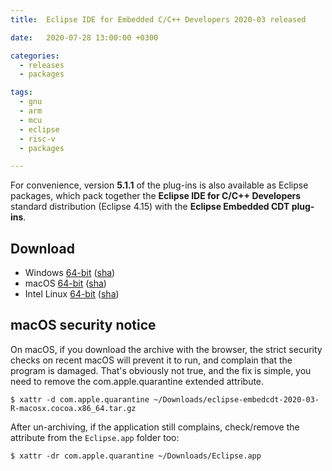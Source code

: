 ```yaml
---
title:  Eclipse IDE for Embedded C/C++ Developers 2020-03 released

date:   2020-07-28 13:00:00 +0300

categories:
  - releases
  - packages

tags:
  - gnu
  - arm
  - mcu
  - eclipse
  - risc-v
  - packages

---
```


For convenience, version **5.1.1** of the plug-ins is also available as
Eclipse packages, which pack together the
**Eclipse IDE for C/C++ Developers** standard distribution
(Eclipse 4.15) with the **Eclipse Embedded CDT plug-ins**.

## Download

- Windows [64-bit](https://www.eclipse.org/downloads/download.php?file=/embed-cdt/packages/2020-03/eclipse-embedcdt-2020-03-R-win32.win32.x86_64.zip) ([sha](https://www.eclipse.org/downloads/download.php?file=/embed-cdt/packages/2020-03/eclipse-embedcdt-2020-03-R-win32.win32.x86_64.zip.sha))
- macOS [64-bit](https://www.eclipse.org/downloads/download.php?file=/embed-cdt/packages/2020-03/eclipse-embedcdt-2020-03-R-macosx.cocoa.x86_64.tar.gz) ([sha]( https://www.eclipse.org/downloads/download.php?file=/embed-cdt/packages/2020-03/eclipse-embedcdt-2020-03-R-macosx.cocoa.x86_64.tar.gz.sha))
- Intel Linux [64-bit](https://www.eclipse.org/downloads/download.php?file=/embed-cdt/packages/2020-03/eclipse-embedcdt-2020-03-R-linux.gtk.x86_64.tar.gz) ([sha](https://www.eclipse.org/downloads/download.php?file=/embed-cdt/packages/2020-03/eclipse-embedcdt-2020-03-R-linux.gtk.x86_64.tar.gz.sha))

## macOS security notice

On macOS, if you download the archive with the browser, the strict
security checks on recent macOS will prevent it to run, and complain
that the program is damaged. That's obviously not true, and the fix
is simple, you need to remove the com.apple.quarantine extended
attribute.

```console
$ xattr -d com.apple.quarantine ~/Downloads/eclipse-embedcdt-2020-03-R-macosx.cocoa.x86_64.tar.gz
```

After un-archiving, if the application still complains, check/remove
the attribute from the `Eclipse.app` folder too:

```console
$ xattr -dr com.apple.quarantine ~/Downloads/Eclipse.app
```
